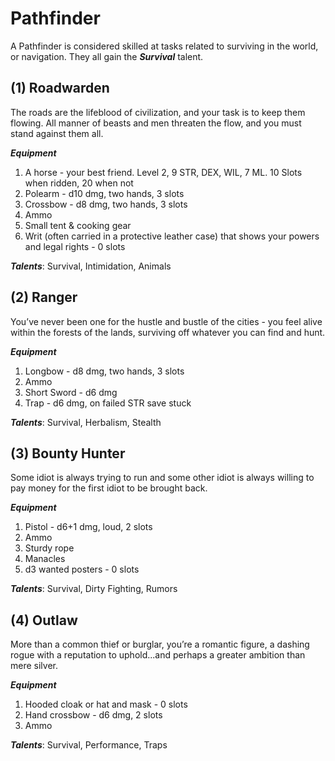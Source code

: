 # Pathfinder
A Pathfinder is considered skilled at tasks related to surviving in the world, or navigation. They all gain the ***Survival*** talent.
## (1) Roadwarden
The roads are the lifeblood of civilization, and your task is to keep them flowing. All manner of beasts and men threaten the flow, and you must stand against them all.

***Equipment***
1. A horse - your best friend. Level 2, 9 STR, DEX, WIL, 7 ML. 10 Slots when ridden, 20 when not
2. Polearm - d10 dmg, two hands, 3 slots
3. Crossbow - d8 dmg, two hands, 3 slots
4. Ammo
5. Small tent & cooking gear
6. Writ (often carried in a protective leather case) that shows your powers and legal rights - 0 slots

***Talents***: Survival, Intimidation, Animals
## (2) Ranger
You’ve never been one for the hustle and bustle of the cities - you feel alive within the forests of the lands, surviving off whatever you can find and hunt.

***Equipment***
1. Longbow - d8 dmg, two hands, 3 slots
2. Ammo
3. Short Sword - d6 dmg
4. Trap - d6 dmg, on failed STR save stuck

***Talents***: Survival, Herbalism, Stealth
## (3) Bounty Hunter
Some idiot is always trying to run and some other idiot is always willing to pay money for the first idiot to be brought back.

***Equipment***
1. Pistol - d6+1 dmg, loud, 2 slots
2. Ammo
3. Sturdy rope
4. Manacles
5. d3 wanted posters - 0 slots

***Talents***: Survival, Dirty Fighting, Rumors
## (4) Outlaw
More than a common thief or burglar, you’re a romantic figure, a dashing rogue with a reputation to uphold...and perhaps a greater ambition than mere silver.

***Equipment***
1. Hooded cloak or hat and mask - 0 slots
2. Hand crossbow - d6 dmg, 2 slots
3. Ammo

***Talents***: Survival, Performance, Traps